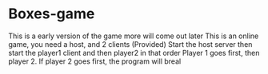 # Boxes-game
This is a early version of the game more will come out later
This is an online game, you need a host, and 2 clients (Provided)
Start the host server then start the player1 client and then player2 in that order
Player 1 goes first, then player 2. If player 2 goes first, the program will breal
